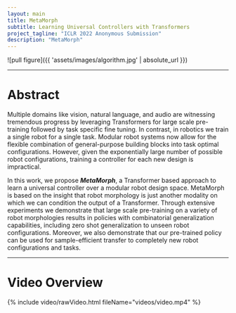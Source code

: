 ```yaml
---
layout: main
title: MetaMorph
subtitle: Learning Universal Controllers with Transformers
project_tagline: "ICLR 2022 Anonymous Submission"
description: "MetaMorph"
---
```


![pull figure]({{ 'assets/images/algorithm.jpg' | absolute_url }})

-------------
# Abstract

Multiple domains like vision, natural language, and audio are witnessing tremendous progress by leveraging Transformers for large scale pre-training followed by task specific fine tuning. In contrast, in robotics we train a single robot for a single task. Modular robot systems now allow for the flexible combination of general-purpose building blocks into task optimal configurations. However, given the exponentially large number of possible robot configurations, training a controller for each new design is impractical. 

In this work, we propose ***MetaMorph***, a Transformer based approach to learn a universal controller over a modular robot design space. MetaMorph is based on the insight that robot morphology is just another modality on which we can condition the output of a Transformer. Through extensive experiments we demonstrate that large scale pre-training on a variety of robot morphologies results in policies with combinatorial generalization capabilities, including zero shot generalization to unseen robot configurations. Moreover, we also demonstrate that our pre-trained policy can be used for sample-efficient transfer to completely new robot configurations and tasks.


-------------
# Video Overview

{% include video/rawVideo.html fileName="videos/video.mp4" %}

